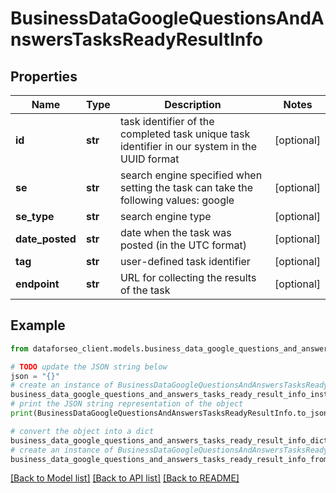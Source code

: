 # BusinessDataGoogleQuestionsAndAnswersTasksReadyResultInfo


## Properties

Name | Type | Description | Notes
------------ | ------------- | ------------- | -------------
**id** | **str** | task identifier of the completed task unique task identifier in our system in the UUID format | [optional] 
**se** | **str** | search engine specified when setting the task can take the following values: google | [optional] 
**se_type** | **str** | search engine type | [optional] 
**date_posted** | **str** | date when the task was posted (in the UTC format) | [optional] 
**tag** | **str** | user-defined task identifier | [optional] 
**endpoint** | **str** | URL for collecting the results of the task | [optional] 

## Example

```python
from dataforseo_client.models.business_data_google_questions_and_answers_tasks_ready_result_info import BusinessDataGoogleQuestionsAndAnswersTasksReadyResultInfo

# TODO update the JSON string below
json = "{}"
# create an instance of BusinessDataGoogleQuestionsAndAnswersTasksReadyResultInfo from a JSON string
business_data_google_questions_and_answers_tasks_ready_result_info_instance = BusinessDataGoogleQuestionsAndAnswersTasksReadyResultInfo.from_json(json)
# print the JSON string representation of the object
print(BusinessDataGoogleQuestionsAndAnswersTasksReadyResultInfo.to_json())

# convert the object into a dict
business_data_google_questions_and_answers_tasks_ready_result_info_dict = business_data_google_questions_and_answers_tasks_ready_result_info_instance.to_dict()
# create an instance of BusinessDataGoogleQuestionsAndAnswersTasksReadyResultInfo from a dict
business_data_google_questions_and_answers_tasks_ready_result_info_from_dict = BusinessDataGoogleQuestionsAndAnswersTasksReadyResultInfo.from_dict(business_data_google_questions_and_answers_tasks_ready_result_info_dict)
```
[[Back to Model list]](../README.md#documentation-for-models) [[Back to API list]](../README.md#documentation-for-api-endpoints) [[Back to README]](../README.md)


